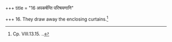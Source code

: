 +++
title = "16 अपकर्षन्ति परिश्रयणानि"

+++
16. They draw away the enclosing curtains.[^1]  

[^1]: Cp. VIII.13.15. ..
